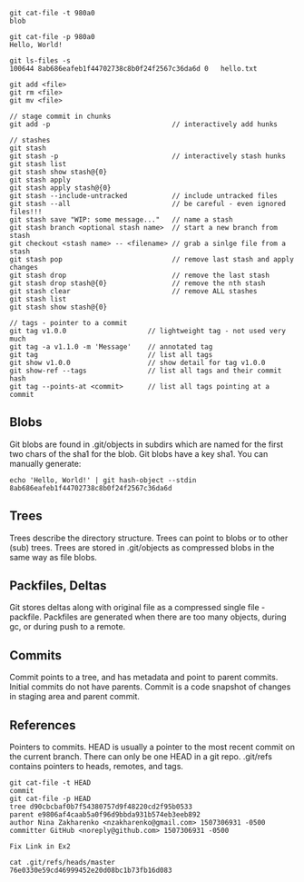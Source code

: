 ```
git cat-file -t 980a0
blob

git cat-file -p 980a0
Hello, World!

git ls-files -s
100644 8ab686eafeb1f44702738c8b0f24f2567c36da6d 0	hello.txt

git add <file>
git rm <file>
git mv <file>

// stage commit in chunks
git add -p                              // interactively add hunks

// stashes
git stash
git stash -p                            // interactively stash hunks
git stash list
git stash show stash@{0}
git stash apply
git stash apply stash@{0}
git stash --include-untracked           // include untracked files
git stash --all                         // be careful - even ignored files!!!
git stash save "WIP: some message..."   // name a stash
git stash branch <optional stash name>  // start a new branch from stash
git checkout <stash name> -- <filename> // grab a sinlge file from a stash
git stash pop                           // remove last stash and apply changes
git stash drop                          // remove the last stash
git stash drop stash@{0}                // remove the nth stash
git stash clear                         // remove ALL stashes
git stash list
git stash show stash@{0}

// tags - pointer to a commit
git tag v1.0.0                    // lightweight tag - not used very much
git tag -a v1.1.0 -m 'Message'    // annotated tag
git tag                           // list all tags
git show v1.0.0                   // show detail for tag v1.0.0
git show-ref --tags               // list all tags and their commit hash
git tag --points-at <commit>      // list all tags pointing at a commit
```


## Blobs
Git blobs are found in .git/objects in subdirs which are named for the first two chars of the sha1 for the blob.
Git blobs have a key sha1. You can manually generate: 
```
echo 'Hello, World!' | git hash-object --stdin
8ab686eafeb1f44702738c8b0f24f2567c36da6d
```

## Trees
Trees describe the directory structure.
Trees can point to blobs or to other (sub) trees.
Trees are stored in .git/objects as compressed blobs in the same way as file blobs.

## Packfiles, Deltas
Git stores deltas along with original file as a compressed single file - packfile.
Packfiles are generated when there are too many objects, during gc, or during push to a remote.

## Commits
Commit points to a tree, and has metadata and point to parent commits. Initial commits do not have parents.
Commit is a code snapshot of changes in staging area and parent commit.

## References
Pointers to commits.
HEAD is usually a pointer to the most recent commit on the current branch.
There can only be one HEAD in a git repo.
.git/refs contains pointers to heads, remotes, and tags.
```
git cat-file -t HEAD
commit
git cat-file -p HEAD
tree d90cbcbaf0b7f54380757d9f48220cd2f95b0533
parent e9806af4caab5a0f96d9bbda931b574eb3eeb892
author Nina Zakharenko <nzakharenko@gmail.com> 1507306931 -0500
committer GitHub <noreply@github.com> 1507306931 -0500

Fix Link in Ex2

cat .git/refs/heads/master
76e0330e59cd46999452e20d08bc1b73fb16d083
```

